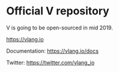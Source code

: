 # Official V repository

V is going to be open-sourced in mid 2019.

https://vlang.io

Documentation:
https://vlang.io/docs

Twitter:
https://twitter.com/vlang_io

